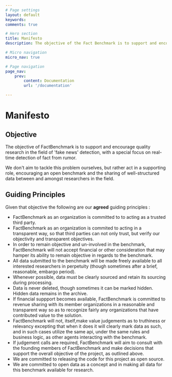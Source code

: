 ```yaml
---
# Page settings
layout: default
keywords:
comments: true

# Hero section
title: Manifesto
description: The objective of the Fact Benchmark is to support and encourage quality research in the field of 'fake news' detection. Our manifesto supports this objective by clearly outlining our commitment to open data, open code, objectivity and organizational transparency.

# Micro navigation
micro_nav: true

# Page navigation
page_nav:
    prev:
        content: Documentation
        url: '/documentation' 

---
```


# Manifesto


## Objective

The objective of FactBenchmark is to support and encourage quality research in the field of 'fake news' detection, with a special focus on real-time detection of fact from rumor. 

We don't aim to tackle this problem ourselves, but rather act in a supporting role, encouraging an open benchmark and the sharing of well-structured data between and amongst researchers in the field. 

## Guiding Principles

Given that objective the following are our <b>agreed</b> guiding principles :

* FactBenchmark as an organization is committed to to acting as a trusted third party.
* FactBenchmark as an organization is commited to acting in a transparent way, so that third parties can not only trust, but verify our objectivity and transparent objectives.
* In order to remain objective and un-involved in the benchmark, FactBenchmark will not accept financial or other consideration that may hamper its ability to remain objective in regards to the benchmark. 
* All data submitted to the benchmark will be made freely available to all interested researchers in perpetuity (though sometimes after a brief, reasonable, embargo period).
* Whenever possible, data must be clearly sourced and retain its sourcing during processing. 
* Data is never deleted, though sometimes it can be marked hidden. Hidden data remains in the archive.
* If financial suppport becomes available, FactBenchmark is committed to revenue sharing with its member organizations in a reasonable and transparent way so as to recognize fairly any organizations that have contributed value to the solution.
* FactBenchmark will not, itself,make value judgements as to truthiness or relevancy excepting that when it does it will clearly mark data as such, and in such cases utilize the same api, under the same rules and business logic, as other agents interacting with the benchmark. 
* If judgement calls are required, FactBenchmark will aim to consult with the founding members of FactBenchmark and make decisions that support the overall objective of the project, as outlined above.
* We are committed to releasing the code for this project as open source. 
* We are committed to open data as a concept and in making all data for this benchmark available for research.

